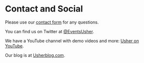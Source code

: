 # Contact and Social

Please use our [contact form](https://usher.events/contact) for any questions.

You can find us on Twitter at [@EventsUsher](https://twitter.com/EventsUsher).

We have a YouTube channel with demo videos and more: [Usher on YouTube](https://www.youtube.com/channel/UCERZMflvZn57UUFVuBV-S6w).

Our blog is at [Usherblog.com](https://usherblog.com).

